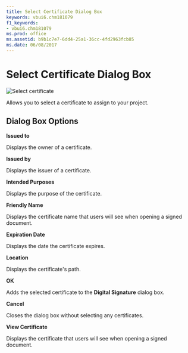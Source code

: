 ```yaml
---
title: Select Certificate Dialog Box
keywords: vbui6.chm181079
f1_keywords:
- vbui6.chm181079
ms.prod: office
ms.assetid: b9b1c7e7-6dd4-25a1-36cc-4fd2963fcb85
ms.date: 06/08/2017
---
```



# Select Certificate Dialog Box


![Select certificate](images/va5m6c1_ZA01201781.gif)



Allows you to select a certificate to assign to your project.

## Dialog Box Options

 **Issued to**

Displays the owner of a certificate.

 **Issued by**

Displays the issuer of a certificate.

 **Intended Purposes**

Displays the purpose of the certificate.

 **Friendly Name**

Displays the certificate name that users will see when opening a signed document.

 **Expiration Date**

Displays the date the certificate expires.

 **Location**

Displays the certificate's path.

 **OK**

Adds the selected certificate to the **Digital Signature** dialog box.

 **Cancel**

Closes the dialog box without selecting any certificates.

 **View Certificate**

Displays the certificate that users will see when opening a signed document.


